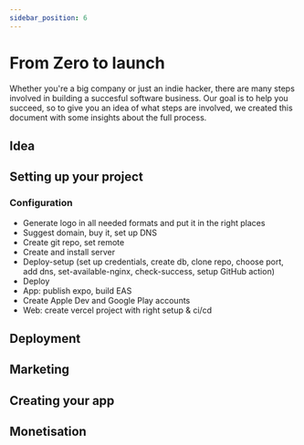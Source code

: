 ```yaml
---
sidebar_position: 6
---
```


# From Zero to launch

Whether you're a big company or just an indie hacker, there are many steps involved in building a succesful software business. Our goal is to help you succeed, so to give you an idea of what steps are involved, we created this document with some insights about the full process.

## Idea

## Setting up your project

### Configuration

- Generate logo in all needed formats and put it in the right places
- Suggest domain, buy it, set up DNS
- Create git repo, set remote
- Create and install server
- Deploy-setup (set up credentials, create db, clone repo, choose port, add dns, set-available-nginx, check-success, setup GitHub action)
- Deploy
- App: publish expo, build EAS
- Create Apple Dev and Google Play accounts
- Web: create vercel project with right setup & ci/cd

## Deployment

## Marketing

## Creating your app

## Monetisation
